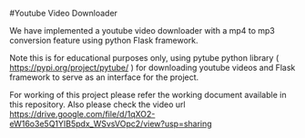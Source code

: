 #Youtube Video Downloader

We have implemented a youtube video downloader with a mp4 to mp3 conversion feature using python Flask framework.

Note this is for educational purposes only, using pytube python library ( https://pypi.org/project/pytube/ ) for downloading youtube videos and Flask framework to serve as an interface for the project.

For working of this project please refer the working document available in this repository. 
Also please check the video url https://drive.google.com/file/d/1qXO2-eW16o3e5Q1YIB5pdx_WSvsVOpc2/view?usp=sharing
